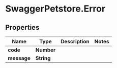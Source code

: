 # SwaggerPetstore.Error

## Properties

Name | Type | Description | Notes
------------ | ------------- | ------------- | -------------
**code** | **Number** |  | 
**message** | **String** |  | 



